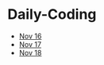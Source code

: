 # Daily-Coding
<p>
<ul>
<li><a href="/Nov-16-Sum-of-Beauty-of-All-Substrings-GFG-POTD">Nov 16</a></li>
<li><a href="/Nov-17-Count-of-Subarrays-GFG-POTD">Nov 17</a></li>
<li><a href="/Nov-18-Number-Of-Open-Doors-GFG-POTD">Nov 18</a></li>
</ul>
</p>

